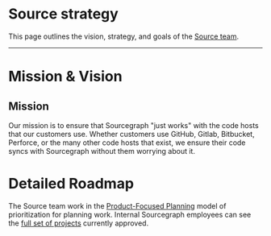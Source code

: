 # Source strategy

This page outlines the vision, strategy, and goals of the [Source team](../../../departments/engineering/teams/source/index.md).

---

# Mission & Vision

## Mission

Our mission is to ensure that Sourcegraph "just works" with the code hosts that
our customers use. Whether customers use GitHub, Gitlab, Bitbucket, Perforce, or
the many other code hosts that exist, we ensure their code syncs with
Sourcegraph without them worrying about it.

# Detailed Roadmap

The Source team work in the [Product-Focused Planning](../../../departments/engineering/product-planning.md) model of prioritization for planning work. Internal Sourcegraph employees can see the [full set of  projects](https://github.com/orgs/sourcegraph/projects/302) currently approved.
